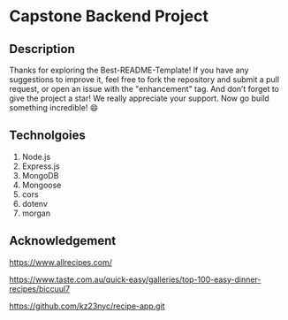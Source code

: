 # Capstone Backend Project

## Description
Thanks for exploring the Best-README-Template! If you have any suggestions to improve it, feel free to fork the repository and submit a pull request, or open an issue with the "enhancement" tag. And don’t forget to give the project a star! We really appreciate your support. Now go build something incredible! 😄

## Technolgoies

1. Node.js
2. Express.js
3. MongoDB
4. Mongoose
5. cors
6. dotenv
7. morgan

## Acknowledgement

https://www.allrecipes.com/

https://www.taste.com.au/quick-easy/galleries/top-100-easy-dinner-recipes/biccuul7

https://github.com/kz23nyc/recipe-app.git

